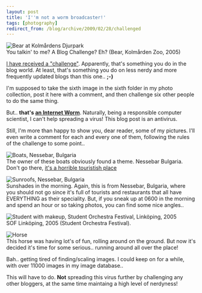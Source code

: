 ```yaml
---
layout: post
title: 'I''m not a worm broadcaster!'
tags: [photography]
redirect_from: /blog/archive/2009/02/28/challenged
---
```


![Bear at Kolmårdens
Djurpark](/media/blog/photochallenge/img_3886_webcrop.jpg) \
You talkin' to me? A Blog Challenge? Eh? (Bear, Kolmården Zoo, 2005)

[I have received a
"challenge"](http://deepbluerain.blogspot.com/2009/02/fotoutmaning.html).
Apparently, that's something you do in the blog world. At least, that's
something you do on less nerdy and more frequently updated blogs than
this one.. **;-)**

I'm supposed to take the sixth image in the sixth folder in my photo
collection, post it here with a comment, and then challenge six other
people to do the same thing.

But.. **that's [an Internet
Worm](http://en.wikipedia.org/wiki/Morris_worm)**. Naturally, being a
responsible computer scientist, I can't help spreading a virus! This
blog post is an antivirus.

Still, I'm more than happy to show you, dear reader, some of my
pictures. I'll even write a comment for each and every one of them,
following the rules of the challenge to some point..

![Boats, Nessebar,
Bulgaria](/media/blog/photochallenge/img_0490_webcrop.jpg) \
The owner of these boats obviously found a theme. Nessebar Bulgaria.
Don't go there, [it's a horrible touristish
place](/blog/archive/2007/08/17/nessebar)

![Sunroofs, Nessebar, Bulgaria](/media/blog/photochallenge/soltak.jpg) \
Sunshades in the morning. Again, this is from Nessebar, Bulgaria, where
you should not go since it's full of tourists and restaurants that all
have EVERYTHING as their speciality. But, if you sneak up at 0600 in the
morning and spend an hour or so taking photos, you can find some nice
angles..

![Student with makeup, Student Orchestra Festival, Linköping,
2005](/media/blog/photochallenge/hardrock.jpg) \
SOF Linköping, 2005 (Student Orchestra Festival).

![Horse](/media/blog/photochallenge/horse.jpg) \
This horse was having lot's of fun, rolling around on the ground. But
now it's decided it's time for some serious.. running around all over
the place!

Bah.. getting tired of finding/scaling images. I could keep on for a
while, with over 11000 images in my image database..

This will have to do. **Not** spreading this virus further by
challenging any other bloggers, at the same time maintaing a high level
of nerdyness!


